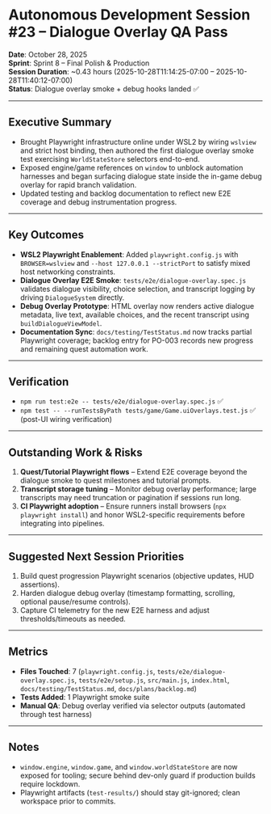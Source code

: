 # Autonomous Development Session #23 – Dialogue Overlay QA Pass

**Date**: October 28, 2025  
**Sprint**: Sprint 8 – Final Polish & Production  
**Session Duration**: ~0.43 hours (2025-10-28T11:14:25-07:00 – 2025-10-28T11:40:12-07:00)  
**Status**: Dialogue overlay smoke + debug hooks landed ✅

---

## Executive Summary
- Brought Playwright infrastructure online under WSL2 by wiring `wslview` and strict host binding, then authored the first dialogue overlay smoke test exercising `WorldStateStore` selectors end-to-end.
- Exposed engine/game references on `window` to unblock automation harnesses and began surfacing dialogue state inside the in-game debug overlay for rapid branch validation.
- Updated testing and backlog documentation to reflect new E2E coverage and debug instrumentation progress.

---

## Key Outcomes
- **WSL2 Playwright Enablement**: Added `playwright.config.js` with `BROWSER=wslview` and `--host 127.0.0.1 --strictPort` to satisfy mixed host networking constraints.
- **Dialogue Overlay E2E Smoke**: `tests/e2e/dialogue-overlay.spec.js` validates dialogue visibility, choice selection, and transcript logging by driving `DialogueSystem` directly.
- **Debug Overlay Prototype**: HTML overlay now renders active dialogue metadata, live text, available choices, and the recent transcript using `buildDialogueViewModel`.
- **Documentation Sync**: `docs/testing/TestStatus.md` now tracks partial Playwright coverage; backlog entry for PO-003 records new progress and remaining quest automation work.

---

## Verification
- `npm run test:e2e -- tests/e2e/dialogue-overlay.spec.js` ✅
- `npm test -- --runTestsByPath tests/game/Game.uiOverlays.test.js` ✅ (post-UI wiring verification)

---

## Outstanding Work & Risks
1. **Quest/Tutorial Playwright flows** – Extend E2E coverage beyond the dialogue smoke to quest milestones and tutorial prompts.
2. **Transcript storage tuning** – Monitor debug overlay performance; large transcripts may need truncation or pagination if sessions run long.
3. **CI Playwright adoption** – Ensure runners install browsers (`npx playwright install`) and honor WSL2-specific requirements before integrating into pipelines.

---

## Suggested Next Session Priorities
1. Build quest progression Playwright scenarios (objective updates, HUD assertions).
2. Harden dialogue debug overlay (timestamp formatting, scrolling, optional pause/resume controls).
3. Capture CI telemetry for the new E2E harness and adjust thresholds/timeouts as needed.

---

## Metrics
- **Files Touched**: 7 (`playwright.config.js`, `tests/e2e/dialogue-overlay.spec.js`, `tests/e2e/setup.js`, `src/main.js`, `index.html`, `docs/testing/TestStatus.md`, `docs/plans/backlog.md`)
- **Tests Added**: 1 Playwright smoke suite
- **Manual QA**: Debug overlay verified via selector outputs (automated through test harness)

---

## Notes
- `window.engine`, `window.game`, and `window.worldStateStore` are now exposed for tooling; secure behind dev-only guard if production builds require lockdown.
- Playwright artifacts (`test-results/`) should stay git-ignored; clean workspace prior to commits.
